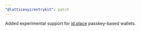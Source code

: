 ```yaml
---
"@latticexyz/entrykit": patch
---
```


Added experimental support for [id.place](https://id.place/) passkey-based wallets.
